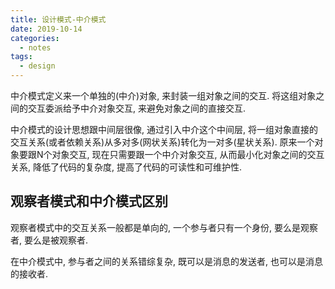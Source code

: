 ```yaml
---
title: 设计模式-中介模式
date: 2019-10-14
categories:
  - notes
tags:
  - design
---
```


中介模式定义来一个单独的(中介)对象, 来封装一组对象之间的交互. 将这组对象之间的交互委派给予中介对象交互, 来避免对象之间的直接交互.

中介模式的设计思想跟中间层很像, 通过引入中介这个中间层, 将一组对象直接的交互关系(或者依赖关系)从多对多(网状关系)转化为一对多(星状关系). 原来一个对象要跟N个对象交互, 现在只需要跟一个中介对象交互, 从而最小化对象之间的交互关系, 降低了代码的复杂度, 提高了代码的可读性和可维护性.

## 观察者模式和中介模式区别

观察者模式中的交互关系一般都是单向的, 一个参与者只有一个身份, 要么是观察者, 要么是被观察者.

在中介模式中, 参与者之间的关系错综复杂, 既可以是消息的发送者, 也可以是消息的接收者.
